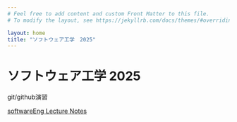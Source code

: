 ```yaml
---
# Feel free to add content and custom Front Matter to this file.
# To modify the layout, see https://jekyllrb.com/docs/themes/#overriding-theme-defaults

layout: home
title: "ソフトウェア工学　2025"
---
```


# ソフトウェア工学 2025

git/github演習

[softwareEng Lecture Notes](softwareEng2025.md)
